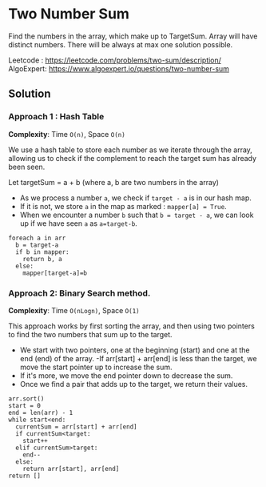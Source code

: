 # Two Number Sum 

Find the numbers in the array, which make up to TargetSum. Array will have distinct numbers. 
There will be always at max one solution possible. 

Leetcode : https://leetcode.com/problems/two-sum/description/ 
AlgoExpert: https://www.algoexpert.io/questions/two-number-sum


## Solution 

### Approach 1 : Hash Table 
**Complexity**: Time `O(n)`, Space `O(n)`

We use a hash table to store each number as we iterate through the array, allowing us to check if the complement to reach the target sum has already been seen.

Let targetSum = a + b (where a, b are two numbers in the array)

- As we process a number `a`, we check if `target - a` is in our hash map.
- If it is not, we store `a` in the map as marked : `mapper[a] = True`.
- When we encounter a number `b` such that `b = target - a`, we can look up if we have seen `a` as `a=target-b`.


```code:python
foreach a in arr
  b = target-a
  if b in mapper:
    return b, a
  else:
    mapper[target-a]=b
```

### Approach 2: Binary Search method.
**Complexity**: Time `O(nLogn)`, Space `O(1)`

This approach works by first sorting the array, and then using two pointers to find the two numbers that sum up to the target.


- We start with two pointers, one at the beginning (start) and one at the end (end) of the array.
-If arr[start] + arr[end] is less than the target, we move the start pointer up to increase the sum.
- If it's more, we move the end pointer down to decrease the sum.
- Once we find a pair that adds up to the target, we return their values.
  

```code:python
arr.sort()
start = 0 
end = len(arr) - 1
while start<end:
  currentSum = arr[start] + arr[end]
  if currentSum<target:
    start++
  elif currentSum>target:
    end--
  else:
    return arr[start], arr[end]
return []
```